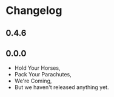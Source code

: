 Changelog
=========

## 0.4.6

## 0.0.0

- Hold Your Horses,
- Pack Your Parachutes,
- We're Coming,
- But we haven't released anything yet.
